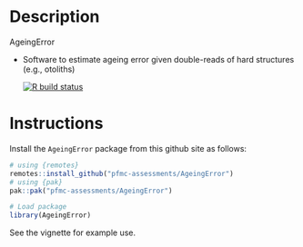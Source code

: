 Description
================
AgeingError

* Software to estimate ageing error given double-reads of hard structures (e.g., otoliths)

  <!-- badges: start -->
  [![R build status](https://github.com/pfmc-assessments/AgeingError/workflows/R-CMD-check/badge.svg)](https://github.com/pfmc-assessments/AgeingError/actions)
  <!-- badges: end -->

Instructions
=============

Install the `AgeingError` package from this github site as follows:

```r
# using {remotes}
remotes::install_github("pfmc-assessments/AgeingError")
# using {pak}
pak::pak("pfmc-assessments/AgeingError")

# Load package
library(AgeingError)

```

See the vignette for example use.
